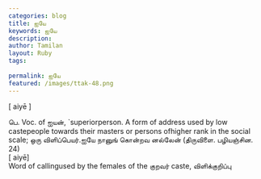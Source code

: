 ```yaml
---
categories: blog
title: ஐயே
keywords: ஐயே
description: 
author: Tamilan
layout: Ruby
tags: 
 
permalink: ஐயே
featured: /images/ttak-48.png
---
```

  
[ aiyē ]  
  
பெ. Voc. of ஐயன், `superiorperson. A form of address used by low castepeople towards their masters or persons ofhigher rank in the social scale; ஒரு விளிப்பெயர்.ஐயே நானுங் கொன்றவ னல்லேன் (திருவிளை. பழியஞ்சின. 24)  
[ aiyē]  
Word of callingused by the females of the குறவர் caste, விளிக்குறிப்பு